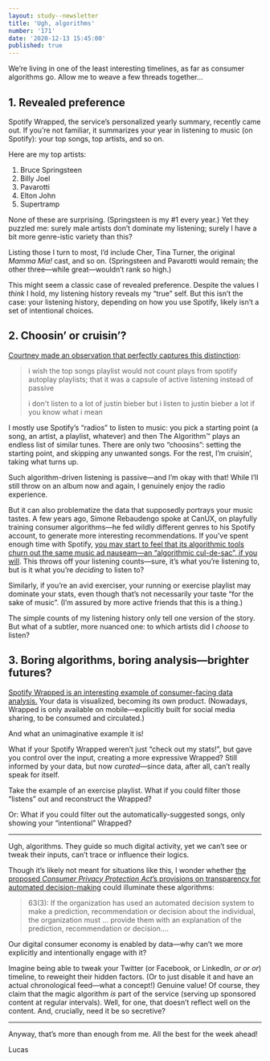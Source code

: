 ```yaml
---
layout: study--newsletter
title: 'Ugh, algorithms'
number: '171'
date: '2020-12-13 15:45:00'
published: true
---
```


We’re living in one of the least interesting timelines, as far as consumer algorithms go. Allow me to weave a few threads together…

## 1. Revealed preference

Spotify Wrapped, the service’s personalized yearly summary, recently came out. If you’re not familiar, it summarizes your year in listening to music (on Spotify): your top songs, top artists, and so on.

Here are my top artists:

1. Bruce Springsteen
2. Billy Joel
3. Pavarotti
4. Elton John
5. Supertramp

None of these are surprising. (Springsteen is my #1 every year.) Yet they puzzled me: surely male artists don’t dominate my listening; surely I have a bit more genre-istic variety than this?

Listing those I turn to most, I’d include Cher, Tina Turner, the original _Mamma Mia!_ cast, and so on. (Springsteen and Pavarotti would remain; the other three—while great—wouldn’t rank so high.)

This might seem a classic case of revealed preference. Despite the values I _think_ I hold, my listening history reveals my “true” self. But this isn’t the case: your listening history, depending on how you use Spotify, likely isn’t a set of intentional choices.

## 2. Choosin’ or cruisin’?

[Courtney made an observation that perfectly captures this distinction](https://twitter.com/sidewalkballet/status/1334146750786002952):

> i wish the top songs playlist would not count plays from spotify autoplay playlists; that it was a capsule of active listening instead of passive
> 
> i don't listen to a lot of justin bieber but i listen to justin bieber a lot if you know what i mean

I mostly use Spotify’s “radios” to listen to music: you pick a starting point (a song, an artist, a playlist, whatever) and then The Algorithm™ plays an endless list of similar tunes. There are only two “choosins”: setting the starting point, and skipping any unwanted songs. For the rest, I’m cruisin’, taking what turns up.

Such algorithm-driven listening is passive—and I’m okay with that! While I’ll still throw on an album now and again, I genuinely enjoy the radio experience.

But it can also problematize the data that supposedly portrays your music tastes. A few years ago, Simone Rebaudengo spoke at CanUX, on playfully training consumer algorithms—he fed wildly different genres to his Spotify account, to generate more interesting recommendations. If you’ve spent enough time with Spotify, [you may start to feel that its algorithmic tools churn out the same music ad nauseam—an “algorithmic cul-de-sac”, if you will](https://twitter.com/fishandchipsing/status/1193123764633927680). This throws off your listening counts—sure, it’s what you’re listening to, but is it what you’re _deciding_ to listen to?

Similarly, if you’re an avid exerciser, your running or exercise playlist may dominate your stats, even though that’s not necessarily your taste “for the sake of music”. (I’m assured by more active friends that this is a thing.)

The simple counts of my listening history only tell one version of the story. But what of a subtler, more nuanced one: to which artists did I _choose_ to listen?

## 3. Boring algorithms, boring analysis—brighter futures?

[Spotify Wrapped is an interesting example of consumer-facing data analysis.](https://twitter.com/travisgerke/status/1335605202771202052) Your data is visualized, becoming its own product. (Nowadays, Wrapped is only available on mobile—explicitly built for social media sharing, to be consumed and circulated.)

And what an unimaginative example it is!

What if your Spotify Wrapped weren’t just “check out my stats!”, but gave you control over the input, creating a more expressive Wrapped? Still informed by your data, but now _curated_—since data, after all, can’t really speak for itself.

Take the example of an exercise playlist. What if you could filter those “listens” out and reconstruct the Wrapped?

Or: What if you could filter out the automatically-suggested songs, only showing your “intentional” Wrapped?

---

Ugh, algorithms. They guide so much digital activity, yet we can’t see or tweak their inputs, can’t trace or influence their logics.

Though it’s likely not meant for situations like this, I wonder whether [the proposed _Consumer Privacy Protection Act_’s provisions on transparency for automated decision-making](https://parl.ca/DocumentViewer/en/43-2/bill/C-11/first-reading) could illuminate these algorithms:

> 63(3): If the organization has used an automated decision system to make a prediction, recommendation or decision about the individual, the organization must … provide them with an explanation of the prediction, recommendation or decision….

Our digital consumer economy is enabled by data—why can’t we more explicitly and intentionally engage with it?

Imagine being able to tweak your Twitter (or Facebook, or LinkedIn, _or or or_) timeline, to reweight their hidden factors. (Or to just disable it and have an actual chronological feed—what a concept!) Genuine value! Of course, they claim that the magic algorithm _is_ part of the service (serving up sponsored content at regular intervals). Well, for one, that doesn’t reflect well on the content. And, crucially, need it be so secretive?

---

Anyway, that’s more than enough from me. All the best for the week ahead!

Lucas
